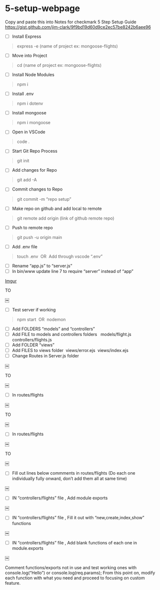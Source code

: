 # 5-setup-webpage
Copy and paste this into Notes for checkmark
5 Step Setup Guide
 https://gist.github.com/jim-clark/9f9bd19d60d9ce2ec57be8242b6aee96

- [ ] Install Express  
> express -e (name of project ex: mongoose-flights)
- [ ] Move into Project 
> cd (name of project ex: mongoose-flights)
- [ ] Install Node Modules 
> npm i
- [ ] Install .env 
> npm i dotenv
- [ ] Install mongoose 
> npm i mongoose
- [ ] Open in VSCode 
> code .
- [ ] Start Git Repo Process 
> git init
- [ ] Add changes for Repo 
> git add -A
- [ ] Commit changes to Repo 
> git commit -m “repo setup”
- [ ] Make repo on github and add local to remote 
> git remote add origin (link of github remote repo)
- [ ] Push to remote repo 
> git push -u origin main
- [ ] Add .env file 
> touch .env 
OR 
Add through vscode “.env”
- [ ] Rename “app.js” to “server.js”
- [ ] In bin/www update line 7 to require “server” instead of “app”

[Imgur](https://imgur.com/IvNxOxC)

TO

￼
- [ ] Test server if working 
> npm start 
OR 
> nodemon
- [ ] Add FOLDERS “models” and “controllers”
- [ ] Add FILE to models and controllers folders  
models/flight.js 
controllers/flights.js
- [ ] Add FOLDER “views”
- [ ] Add FILES to views folder 
views/error.ejs 
views/index.ejs
- [ ] Change Routes in Server.js folder

￼

TO

￼
- [ ] In routes/flights

￼

TO

￼
- [ ] In routes/flights

￼

TO

￼
- [ ] Fill out lines below commments in routes/flights (Do each one individually fully onward, don’t add them all at same time)

￼
- [ ] IN “controllers/flights” file , Add module exports

￼
- [ ] IN “controllers/flights” file , Fill it out with “new,create,index,show” functions

￼
- [ ] IN “controllers/flights” file , Add blank functions of each one in module.exports

￼

Comment functions/exports not in use and test working ones with console.log(“Hello”) or console.log(req.params);
From this point on, modify each function with what you need and proceed to focusing on custom feature.
